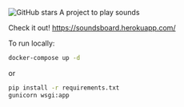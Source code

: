 ![GitHub stars](https://img.shields.io/github/stars/metaljerk/SoundBoard)
A project to play sounds

Check it out! https://soundsboard.herokuapp.com/


To run locally: 

```bash
docker-compose up -d 
```

or

```bash
pip install -r requirements.txt
gunicorn wsgi:app
```

